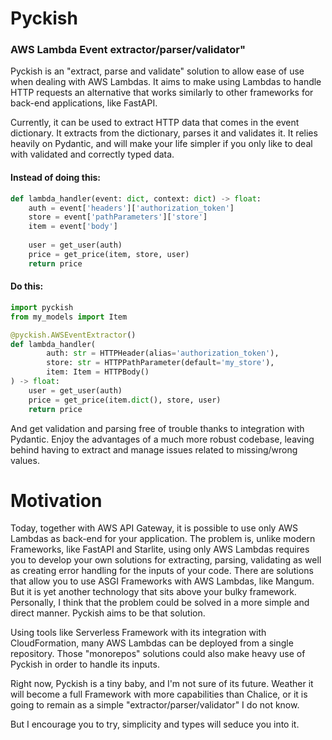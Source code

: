 # Pyckish
### AWS Lambda Event extractor/parser/validator" 
Pyckish is an "extract, parse and validate" solution to allow ease of use when dealing with AWS Lambdas. It aims
to make using Lambdas to handle HTTP requests an alternative that works similarly to other frameworks for back-end
applications, like FastAPI.

Currently, it can be used to extract HTTP data that comes in the event dictionary. It extracts from the dictionary,
parses it and validates it. It relies heavily on Pydantic, and will make your life simpler if you only like to deal with validated and
correctly typed data.

#### Instead of doing this:
```python
def lambda_handler(event: dict, context: dict) -> float:
    auth = event['headers']['authorization_token']
    store = event['pathParameters']['store']
    item = event['body']
    
    user = get_user(auth)
    price = get_price(item, store, user)
    return price
```

#### Do this:
```python
import pyckish
from my_models import Item

@pyckish.AWSEventExtractor()
def lambda_handler(
        auth: str = HTTPHeader(alias='authorization_token'),
        store: str = HTTPPathParameter(default='my_store'),
        item: Item = HTTPBody()
) -> float:
    user = get_user(auth)
    price = get_price(item.dict(), store, user)
    return price
```

And get validation and parsing free of trouble thanks to integration with Pydantic. Enjoy the advantages of a much
more robust codebase, leaving behind having to extract and manage issues related to missing/wrong values.


# Motivation

Today, together with AWS API Gateway, it is possible to use only AWS Lambdas as back-end for your application.
The problem is, unlike modern Frameworks, like FastAPI and Starlite, using only AWS Lambdas requires you to develop
your own solutions for extracting, parsing, validating as well as creating error handling for the inputs of your code.
There are solutions that allow you to use ASGI Frameworks with AWS Lambdas, like Mangum. But it is yet another 
technology that sits above your bulky framework. Personally, I think that the problem could be solved in a more 
simple and direct manner. Pyckish aims to be that solution.

Using tools like Serverless Framework with its integration with CloudFormation, many AWS Lambdas can be deployed
from a single repository. Those "monorepos" solutions could also make heavy use of Pyckish in order to handle its
inputs.

Right now, Pyckish is a tiny baby, and I'm not sure of its future. Weather it will become a full Framework with more
capabilities than Chalice, or it is going to remain as a simple "extractor/parser/validator" I do not know.

But I encourage you to try, simplicity and types will seduce you into it.